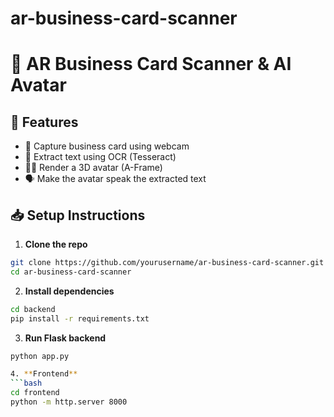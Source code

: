 # ar-business-card-scanner
# 📇 AR Business Card Scanner & AI Avatar

## 🚀 Features
- 📸 Capture business card using webcam
- 🧠 Extract text using OCR (Tesseract)
- 🧑‍💻 Render a 3D avatar (A-Frame)
- 🗣️ Make the avatar speak the extracted text

## 📥 Setup Instructions
1. **Clone the repo**
```bash
git clone https://github.com/yourusername/ar-business-card-scanner.git
cd ar-business-card-scanner
```

2. **Install dependencies**
```bash
cd backend
pip install -r requirements.txt
```

3. **Run Flask backend**
```bash
python app.py

4. **Frontend**
```bash
cd frontend
python -m http.server 8000